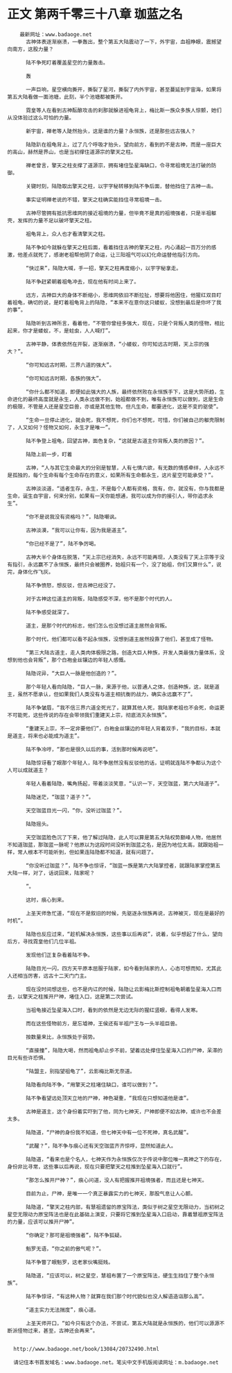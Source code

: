 # 正文 第两千零三十八章 珈蓝之名
        最新网址：www.badaoge.net
          古神体表逐渐崩溃，一拳轰出，整个第五大陆震动了一下，外宇宙，血祖睁眼，震撼望向南方，这股力量？
      
          陆不争死盯着覆盖星空的力量轰击。
      
          轰
      
          一声巨响，星空横向撕开，撕裂了星河，撕裂了内外宇宙，甚至蔓延到宇宙海，如果将第五大陆看做一面池塘，此刻，半个池塘都被撕开。
      
          霓皇等人在看到古神酝酿攻击的刹那就躲进祖龟背上，梅比斯一族众多族人惊颤，她们从没体验过这么可怕的力量。
      
          新宇宙，禅老等人陡然抬头，这是谁的力量？永恒族，还是那些远古强人？
      
          陆隐趴在祖龟背上，过了几个呼吸才抬头，望向前方，看到的不是古神，而是一座巨大的高山，赫然是界山，也是当初撑住道源宗的擎天之柱。
      
          禅老曾言，擎天之柱支撑了道源宗，拥有堵住坠星海缺口，令寻常祖境无法打破的防御。
      
          关键时刻，陆隐取出擎天之柱，以宇字秘转移到陆不争后面，替他挡住了古神一击。
      
          事实证明禅老说的不错，擎天之柱确实能挡住寻常祖境一击。
      
          古神尽管拥有抵抗思维网的接近祖境的力量，但毕竟不是真的祖境强者，只是半祖躯壳，发挥的力量不足以破坏擎天之柱。
      
          祖龟背上，众人也才看清擎天之柱。
      
          陆不争如今就躲在擎天之柱后面，看着挡住古神的擎天之柱，内心涌起一百万分的感激，他差点就死了，感谢老祖帮他阴了命运，让三阳祖气可以幻化命运替他指引方向。
      
          “快过来”，陆隐大喊，手一招，擎天之柱再度缩小，以宇字秘拿走。
      
          陆不争赶紧朝着祖龟冲去，现在他有时间上来了。
      
          远方，古神巨大的身体不断缩小，思维网依旧不断拉扯，想要将他困住，他猩红双目盯着祖龟，确切的说，是盯着祖龟背上的陆隐，“本来不在意你这只蝼蚁，没想到最后是你坏了我的事”。
      
          陆隐听到古神所言，看着他，“不管你曾经多强大，现在，只是个背叛人类的怪物，相比起来，你才是蝼蚁，不，是蛀虫，人人喊打”。
      
          古神平静，体表依然在开裂，逐渐崩溃，“小蝼蚁，你可知远古时期，天上宗的强大？”。
      
          “你可知远古时期，三界六道的强大”。
      
          “你可知远古时期，各族的强大”。
      
          “你什么都不知道，即便如此强大的人族，最终依然败在永恒族手下，这是大势所趋，生命进化的最终高度就是永生，人类永远做不到，始祖都做不到，唯有永恒族可以做到，这是生命的极限，不管是人还是星空巨兽，亦或是其他生物，但凡生命，都要进化，这是不变的驱使”。
      
          “生命一旦停止进化，就会死，我不想死，你们也不想死，可惜，你们被自己的躯壳限制了，人又如何？怪物又如何，永生才是唯一”。
      
          陆不争登上祖龟，回望古神，面色复杂，“这就是古道主你背叛人类的原因？”。
      
          陆隐上前一步，盯着
      
          古神，“人与其它生命最大的分别是智慧，人有七情六欲，有无数的情感牵绊，人永远不是孤独的，每个生命有每个生命存在的意义，如果所有生命都永生，这片星空可能承受？”。
      
          古神淡淡道，“适者生存，永生，不是每个人都有资格，我有，你，就没有，你与我都是生命，诞生自宇宙，何来分别，如果有一天你能想通，我可以成为你的接引人，带你追求永生”。
      
          “你不是说我没有资格吗？”，陆隐嘲讽。
      
          古神淡漠，“我可以让你有，因为我是道主”。
      
          “你已经不是了”，陆不争厉喝。
      
          古神大半个身体在脱落，“天上宗已经消失，永远不可能再现，人类没有了天上宗等于没有指引，永远赢不了永恒族，最终只会被圈养，始祖只有一个，没了始祖，你们又算什么”，说完，身体化作飞灰。
      
          陆不争愤怒，想反驳，但古神已经没了。
      
          对于古神这位道主的背叛，陆隐感受不深，他不是那个时代的人。
      
          陆不争感受就深了。
      
          道主，是那个时代的标志，他们怎么也没想过道主居然会背叛。
      
          那个时代，他们都可以看不起永恒族，没想到道主居然投靠了他们，甚至成了怪物。
      
          “第三大陆古道主，走人类肉体极限之路，创造大巨人种族，开发人类最强力量体系，没想到他也会背叛”，那个白袍金丝镶边的年轻人感慨。
      
          陆隐诧异，“大巨人一脉是他创造的？”。
      
          那个年轻人看向陆隐，“巨人一脉，来源于他，以普通人之体，创造种族，这，就是道主，虽然不愿承认，但如果我们人类没有与道主相抗衡的战力，确实永远赢不了”。
      
          陆不争皱眉，“我不信三界六道全死光了，就算其他人死，我陆家老祖也不会死，命运更不可能死，这些传说的存在会带领我们重建天上宗，彻底消灭永恒族”。
      
          “重建天上宗，不一定非要他们”，白袍金丝镶边的年轻人背着双手，“我的目标，本就是道主，将来也必能成为道主”。
      
          陆不争冷哼，“那也是很久以后的事，活到那时候再说吧”。
      
          陆隐惊讶看了眼那个年轻人，陆不争居然没有反驳他的话，证明就连陆不争都认为这个人可以成就道主？
      
          年轻人看着陆隐，嘴角扬起，带着淡淡笑意，“认识一下，天空珈蓝，第六大陆道子”。
      
          陆隐迷茫，“珈蓝？道子？”。
      
          天空珈蓝目光一闪，“你，没听过珈蓝？”。
      
          陆隐摇头。
      
          天空珈蓝脸色沉了下来，他了解过陆隐，此人可以算是第五大陆权势巅峰人物，他居然不知道珈蓝，那珈蓝一脉呢？他原以为这段时间没听到珈蓝之名，是因为地位太高，就跟始祖一样，常人根本不可能听到，但如果连陆隐都不知道，就有问题了。
      
          “你没听过珈蓝？”，陆不争也惊讶，“珈蓝一族是第六大陆掌控者，就跟陆家掌控第五大陆一样，对了，话说回来，陆家呢？
      
          ”。
      
          这时，痕心到来。
      
          上圣天师急忙道，“现在不是叙旧的时候，先驱逐永恒族再说，古神被灭，现在是最好的时机”。
      
          陆隐也反应过来，“趁机解决永恒族，这些事以后再说”，说着，似乎想起了什么，望向后方，寻找霓皇他们几位半祖。
      
          发现他们正复杂看着陆不争。
      
          陆隐目光一闪，四方天平原本屈服于陆家，如今看到陆家的人，心态可想而知，尤其此人还相当厉害，远古十二天门门主。
      
          现在没时间想这些，也不是内讧的时候，陆隐让云影梅比斯控制祖龟朝着坠星海入口而去，以擎天之柱推开尸神，堵住入口，这是第二次尝试。
      
          当祖龟接近坠星海入口时，看到的依然是无边无际的猩红竖眼，看得人发寒。
      
          而在这些怪物前方，是忘墟神，王侯还有半祖尸王与一头半祖巨兽。
      
          按数量来比，永恒族处于弱势。
      
          “直接撞”，陆隐大喝，然而祖龟却止步不前，望着远处撑住坠星海入口的尸神，呆滞的目光有些许恐惧。
      
          “陆盟主，别指望祖龟了”，云影梅比斯无奈道。
      
          陆隐看向陆不争，“用擎天之柱堵住缺口，谁可以做到？”。
      
          陆不争看望远处顶天立地的尸神，神色凝重，“我现在只想知道他是谁”。
      
          古神是道主，这个身份着实吓到了他，同为七神天，尸神即便不如古神，或许也不会差太多。
      
          陆隐道，“尸神的身份我不知道，但七神天中有一位不死神，真名武醒”。
      
          “武醒？”，陆不争与痕心还有天空珈蓝齐齐惊呼，显然知道此人。
      
          陆隐道，“看来也是个名人，七神天作为永恒族仅次于传说中那位唯一真神之下的存在，身份非比寻常，这些事以后再说，现在只要把擎天之柱推到坠星海入口就行”。
      
          “那怎么推开尸神？”，痕心问道，没人有把握推开祖境强者，而且还是七神天。
      
          目前为止，尸神，是唯一一个真正暴露实力的七神天，那股气息让人心颤。
      
          陆隐道，“擎天之柱内部，有慧祖遗留的原宝阵法，类似于树之星空无限动力，当初树之星空无限动力原宝阵法也是在此基础上演变，只要将它推到坠星海入口启动，靠着慧祖原宝阵法的力量，应该可以推开尸神”。
      
          “你确定？那可是祖境强者”，陆不争狐疑。
      
          魁罗无语，“你之前的傲气呢？”。
      
          陆不争瞥了眼魁罗，这老家伙嘴挺贱。
      
          陆隐道，“应该可以，树之星空，慧祖布置了一个原宝阵法，硬生生挡住了整个永恒族”。
      
          陆不争惊讶，“有这种人物？就算在我们那个时代貌似也没人解语造诣那么高”。
      
          “道主实力无法揣度”，痕心道。
      
          上圣天师开口，“如今只有这个办法，不尝试，第五大陆就是永恒族的，他们可以源源不断派怪物过来，甚至，古神还会再来”。
      
      
      http://www.badaoge.net/book/13084/20732490.html
      
      请记住本书首发域名：www.badaoge.net。笔尖中文手机版阅读网址：m.badaoge.net